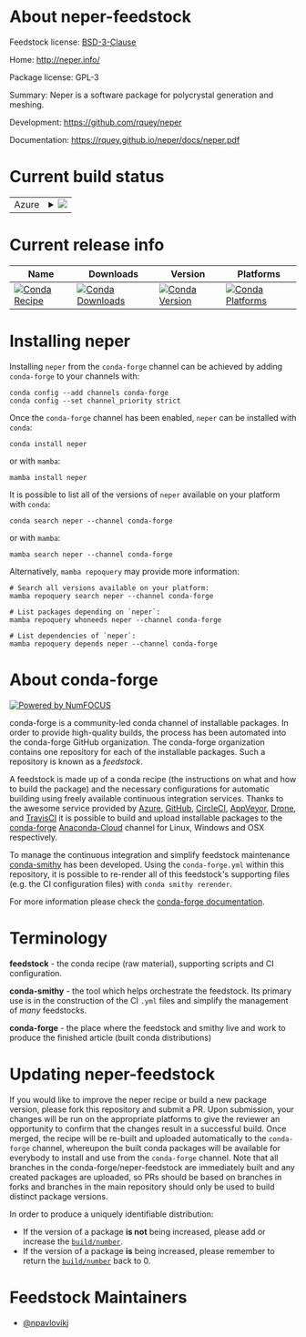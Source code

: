 About neper-feedstock
=====================

Feedstock license: [BSD-3-Clause](https://github.com/conda-forge/neper-feedstock/blob/main/LICENSE.txt)

Home: http://neper.info/

Package license: GPL-3

Summary: Neper is a software package for polycrystal generation and meshing.

Development: https://github.com/rquey/neper

Documentation: https://rquey.github.io/neper/docs/neper.pdf

Current build status
====================


<table>
    
  <tr>
    <td>Azure</td>
    <td>
      <details>
        <summary>
          <a href="https://dev.azure.com/conda-forge/feedstock-builds/_build/latest?definitionId=9331&branchName=main">
            <img src="https://dev.azure.com/conda-forge/feedstock-builds/_apis/build/status/neper-feedstock?branchName=main">
          </a>
        </summary>
        <table>
          <thead><tr><th>Variant</th><th>Status</th></tr></thead>
          <tbody><tr>
              <td>linux_64</td>
              <td>
                <a href="https://dev.azure.com/conda-forge/feedstock-builds/_build/latest?definitionId=9331&branchName=main">
                  <img src="https://dev.azure.com/conda-forge/feedstock-builds/_apis/build/status/neper-feedstock?branchName=main&jobName=linux&configuration=linux%20linux_64_" alt="variant">
                </a>
              </td>
            </tr><tr>
              <td>osx_64</td>
              <td>
                <a href="https://dev.azure.com/conda-forge/feedstock-builds/_build/latest?definitionId=9331&branchName=main">
                  <img src="https://dev.azure.com/conda-forge/feedstock-builds/_apis/build/status/neper-feedstock?branchName=main&jobName=osx&configuration=osx%20osx_64_" alt="variant">
                </a>
              </td>
            </tr>
          </tbody>
        </table>
      </details>
    </td>
  </tr>
</table>

Current release info
====================

| Name | Downloads | Version | Platforms |
| --- | --- | --- | --- |
| [![Conda Recipe](https://img.shields.io/badge/recipe-neper-green.svg)](https://anaconda.org/conda-forge/neper) | [![Conda Downloads](https://img.shields.io/conda/dn/conda-forge/neper.svg)](https://anaconda.org/conda-forge/neper) | [![Conda Version](https://img.shields.io/conda/vn/conda-forge/neper.svg)](https://anaconda.org/conda-forge/neper) | [![Conda Platforms](https://img.shields.io/conda/pn/conda-forge/neper.svg)](https://anaconda.org/conda-forge/neper) |

Installing neper
================

Installing `neper` from the `conda-forge` channel can be achieved by adding `conda-forge` to your channels with:

```
conda config --add channels conda-forge
conda config --set channel_priority strict
```

Once the `conda-forge` channel has been enabled, `neper` can be installed with `conda`:

```
conda install neper
```

or with `mamba`:

```
mamba install neper
```

It is possible to list all of the versions of `neper` available on your platform with `conda`:

```
conda search neper --channel conda-forge
```

or with `mamba`:

```
mamba search neper --channel conda-forge
```

Alternatively, `mamba repoquery` may provide more information:

```
# Search all versions available on your platform:
mamba repoquery search neper --channel conda-forge

# List packages depending on `neper`:
mamba repoquery whoneeds neper --channel conda-forge

# List dependencies of `neper`:
mamba repoquery depends neper --channel conda-forge
```


About conda-forge
=================

[![Powered by
NumFOCUS](https://img.shields.io/badge/powered%20by-NumFOCUS-orange.svg?style=flat&colorA=E1523D&colorB=007D8A)](https://numfocus.org)

conda-forge is a community-led conda channel of installable packages.
In order to provide high-quality builds, the process has been automated into the
conda-forge GitHub organization. The conda-forge organization contains one repository
for each of the installable packages. Such a repository is known as a *feedstock*.

A feedstock is made up of a conda recipe (the instructions on what and how to build
the package) and the necessary configurations for automatic building using freely
available continuous integration services. Thanks to the awesome service provided by
[Azure](https://azure.microsoft.com/en-us/services/devops/), [GitHub](https://github.com/),
[CircleCI](https://circleci.com/), [AppVeyor](https://www.appveyor.com/),
[Drone](https://cloud.drone.io/welcome), and [TravisCI](https://travis-ci.com/)
it is possible to build and upload installable packages to the
[conda-forge](https://anaconda.org/conda-forge) [Anaconda-Cloud](https://anaconda.org/)
channel for Linux, Windows and OSX respectively.

To manage the continuous integration and simplify feedstock maintenance
[conda-smithy](https://github.com/conda-forge/conda-smithy) has been developed.
Using the ``conda-forge.yml`` within this repository, it is possible to re-render all of
this feedstock's supporting files (e.g. the CI configuration files) with ``conda smithy rerender``.

For more information please check the [conda-forge documentation](https://conda-forge.org/docs/).

Terminology
===========

**feedstock** - the conda recipe (raw material), supporting scripts and CI configuration.

**conda-smithy** - the tool which helps orchestrate the feedstock.
                   Its primary use is in the construction of the CI ``.yml`` files
                   and simplify the management of *many* feedstocks.

**conda-forge** - the place where the feedstock and smithy live and work to
                  produce the finished article (built conda distributions)


Updating neper-feedstock
========================

If you would like to improve the neper recipe or build a new
package version, please fork this repository and submit a PR. Upon submission,
your changes will be run on the appropriate platforms to give the reviewer an
opportunity to confirm that the changes result in a successful build. Once
merged, the recipe will be re-built and uploaded automatically to the
`conda-forge` channel, whereupon the built conda packages will be available for
everybody to install and use from the `conda-forge` channel.
Note that all branches in the conda-forge/neper-feedstock are
immediately built and any created packages are uploaded, so PRs should be based
on branches in forks and branches in the main repository should only be used to
build distinct package versions.

In order to produce a uniquely identifiable distribution:
 * If the version of a package **is not** being increased, please add or increase
   the [``build/number``](https://docs.conda.io/projects/conda-build/en/latest/resources/define-metadata.html#build-number-and-string).
 * If the version of a package **is** being increased, please remember to return
   the [``build/number``](https://docs.conda.io/projects/conda-build/en/latest/resources/define-metadata.html#build-number-and-string)
   back to 0.

Feedstock Maintainers
=====================

* [@npavlovikj](https://github.com/npavlovikj/)


